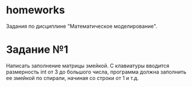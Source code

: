 # homeworks
Задания по дисциплине "Математическое моделирование".
# Задание №1
Написать заполнение матрицы змейкой. С клавиатуры вводится размерность int от 3 до большого числа, программа должна заполнить ее змейкой по спирали, начиная со строки от 1 и т.д.
